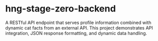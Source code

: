 # hng-stage-zero-backend
A RESTful API endpoint that serves profile information combined with dynamic cat facts from an external API. This project demonstrates API integration, JSON response formatting, and dynamic data handling.
